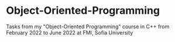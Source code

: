 # Object-Oriented-Programming
Tasks from my "Object-Oriented Programming" course in C++ from February 2022 to June 2022 at FMI, Sofia University
